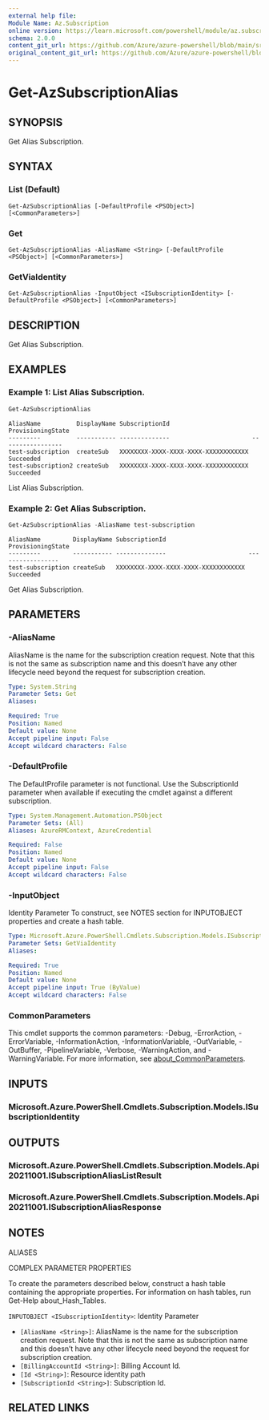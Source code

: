 ```yaml
---
external help file: 
Module Name: Az.Subscription
online version: https://learn.microsoft.com/powershell/module/az.subscription/get-azsubscriptionalias
schema: 2.0.0
content_git_url: https://github.com/Azure/azure-powershell/blob/main/src/Subscription/help/Get-AzSubscriptionAlias.md
original_content_git_url: https://github.com/Azure/azure-powershell/blob/main/src/Subscription/help/Get-AzSubscriptionAlias.md
---
```


# Get-AzSubscriptionAlias

## SYNOPSIS
Get Alias Subscription.

## SYNTAX

### List (Default)
```
Get-AzSubscriptionAlias [-DefaultProfile <PSObject>] [<CommonParameters>]
```

### Get
```
Get-AzSubscriptionAlias -AliasName <String> [-DefaultProfile <PSObject>] [<CommonParameters>]
```

### GetViaIdentity
```
Get-AzSubscriptionAlias -InputObject <ISubscriptionIdentity> [-DefaultProfile <PSObject>] [<CommonParameters>]
```

## DESCRIPTION
Get Alias Subscription.

## EXAMPLES

### Example 1: List Alias Subscription.
```powershell
Get-AzSubscriptionAlias
```

```output
AliasName          DisplayName SubscriptionId                       ProvisioningState
---------          ----------- --------------                       -----------------
test-subscription  createSub   XXXXXXXX-XXXX-XXXX-XXXX-XXXXXXXXXXXX Succeeded
test-subscription2 createSub   XXXXXXXX-XXXX-XXXX-XXXX-XXXXXXXXXXXX Succeeded
```

List Alias Subscription.

### Example 2: Get Alias Subscription.
```powershell
Get-AzSubscriptionAlias -AliasName test-subscription
```

```output
AliasName         DisplayName SubscriptionId                       ProvisioningState
---------         ----------- --------------                       -----------------
test-subscription createSub   XXXXXXXX-XXXX-XXXX-XXXX-XXXXXXXXXXXX Succeeded
```

Get Alias Subscription.

## PARAMETERS

### -AliasName
AliasName is the name for the subscription creation request.
Note that this is not the same as subscription name and this doesn’t have any other lifecycle need beyond the request for subscription creation.

```yaml
Type: System.String
Parameter Sets: Get
Aliases:

Required: True
Position: Named
Default value: None
Accept pipeline input: False
Accept wildcard characters: False
```

### -DefaultProfile
The DefaultProfile parameter is not functional.
Use the SubscriptionId parameter when available if executing the cmdlet against a different subscription.

```yaml
Type: System.Management.Automation.PSObject
Parameter Sets: (All)
Aliases: AzureRMContext, AzureCredential

Required: False
Position: Named
Default value: None
Accept pipeline input: False
Accept wildcard characters: False
```

### -InputObject
Identity Parameter
To construct, see NOTES section for INPUTOBJECT properties and create a hash table.

```yaml
Type: Microsoft.Azure.PowerShell.Cmdlets.Subscription.Models.ISubscriptionIdentity
Parameter Sets: GetViaIdentity
Aliases:

Required: True
Position: Named
Default value: None
Accept pipeline input: True (ByValue)
Accept wildcard characters: False
```

### CommonParameters
This cmdlet supports the common parameters: -Debug, -ErrorAction, -ErrorVariable, -InformationAction, -InformationVariable, -OutVariable, -OutBuffer, -PipelineVariable, -Verbose, -WarningAction, and -WarningVariable. For more information, see [about_CommonParameters](http://go.microsoft.com/fwlink/?LinkID=113216).

## INPUTS

### Microsoft.Azure.PowerShell.Cmdlets.Subscription.Models.ISubscriptionIdentity

## OUTPUTS

### Microsoft.Azure.PowerShell.Cmdlets.Subscription.Models.Api20211001.ISubscriptionAliasListResult

### Microsoft.Azure.PowerShell.Cmdlets.Subscription.Models.Api20211001.ISubscriptionAliasResponse

## NOTES

ALIASES

COMPLEX PARAMETER PROPERTIES

To create the parameters described below, construct a hash table containing the appropriate properties. For information on hash tables, run Get-Help about_Hash_Tables.


`INPUTOBJECT <ISubscriptionIdentity>`: Identity Parameter
  - `[AliasName <String>]`: AliasName is the name for the subscription creation request. Note that this is not the same as subscription name and this doesn’t have any other lifecycle need beyond the request for subscription creation.
  - `[BillingAccountId <String>]`: Billing Account Id.
  - `[Id <String>]`: Resource identity path
  - `[SubscriptionId <String>]`: Subscription Id.

## RELATED LINKS

